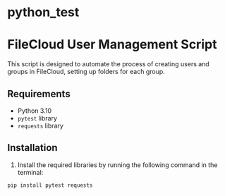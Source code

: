 # python_test

# FileCloud User Management Script

This script is designed to automate the process of creating users and groups in FileCloud, setting up folders for each group.

## Requirements

- Python 3.10
- `pytest` library
- `requests` library

## Installation

1. Install the required libraries by running the following command in the terminal:

```bash
pip install pytest requests
